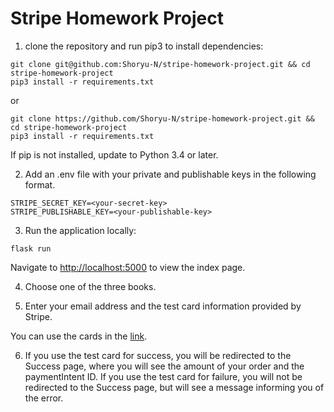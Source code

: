 # Stripe Homework Project

1. clone the repository and run pip3 to install dependencies:

```
git clone git@github.com:Shoryu-N/stripe-homework-project.git && cd stripe-homework-project
pip3 install -r requirements.txt
```

or

```
git clone https://github.com/Shoryu-N/stripe-homework-project.git && cd stripe-homework-project
pip3 install -r requirements.txt
```
If pip is not installed, update to Python 3.4 or later.


2. Add an .env file with your private and publishable keys in the following format.
```
STRIPE_SECRET_KEY=<your-secret-key>
STRIPE_PUBLISHABLE_KEY=<your-publishable-key> 
```


3. Run the application locally:

```
flask run
```

Navigate to [http://localhost:5000](http://localhost:5000) to view the index page.

4. Choose one of the three books.

5. Enter your email address and the test card information provided by Stripe.

You can use the cards in the [link](https://stripe.com/docs/testing).

6. If you use the test card for success, you will be redirected to the Success page, where you will see the amount of your order and the paymentIntent ID. If you use the test card for failure, you will not be redirected to the Success page, but will see a message informing you of the error.

